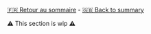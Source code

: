 [🇫🇷 Retour au sommaire](../../Readme.md) - [🇬🇧 Back to summary](../Index/en.md)

⚠️ This section is wip ⚠️